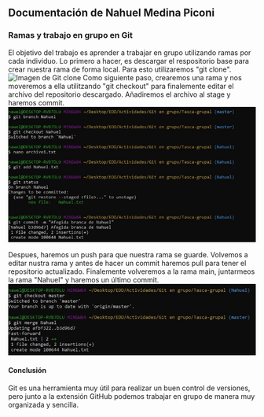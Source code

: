 ## Documentación de Nahuel Medina Piconi

### Ramas y trabajo en grupo en Git

El objetivo del trabajo es aprender a trabajar en grupo utilizando ramas por cada individuo.
Lo primero a hacer, es descargar el respositorio base para crear nuestra rama de forma local.
Para esto utilizaremos "git clone".
![Imagen de Git clone](/NMPimg1.jpg)
Como siguiente paso, crearemos una rama y nos moveremos a ella utilitzando "git checkout" para finalemente
editar el archivo del repositorio descargado.
Añadiremos el archivo al stage y haremos commit.
![Imagen de Git branch, checkout, add y commit](/NMPimg2.jpg)

Despues, haremos un push para que nuestra rama se guarde. Volvemos a editar nustra rama y antes de hacer un commit
haremos pull para tener el repositorio actualizado.
Finalemente volveremos a la rama main, juntarmeos la rama "Nahuel" y haremos un último commit.
![Imagen de Git merge](/NMPimg3.jpg)

#### Conclusión

Git es una herramienta muy útil para realizar un buen control de versiones,
pero junto a la extensión GitHub podemos trabajar en grupo de manera muy organizada y sencilla.

